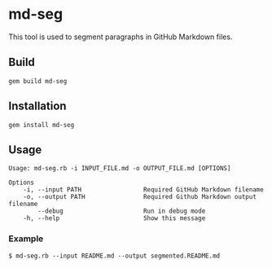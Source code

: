 # md-seg

This tool is used to segment paragraphs in GitHub Markdown files.

## Build

```
gem build md-seg
```

## Installation

```
gem install md-seg
```

## Usage

```
Usage: md-seg.rb -i INPUT_FILE.md -o OUTPUT_FILE.md [OPTIONS]

Options
    -i, --input PATH                 Required GitHub Markdown filename
    -o, --output PATH                Required Github Markdown output filename
        --debug                      Run in debug mode
    -h, --help                       Show this message
```

### Example

```
$ md-seg.rb --input README.md --output segmented.README.md
```
